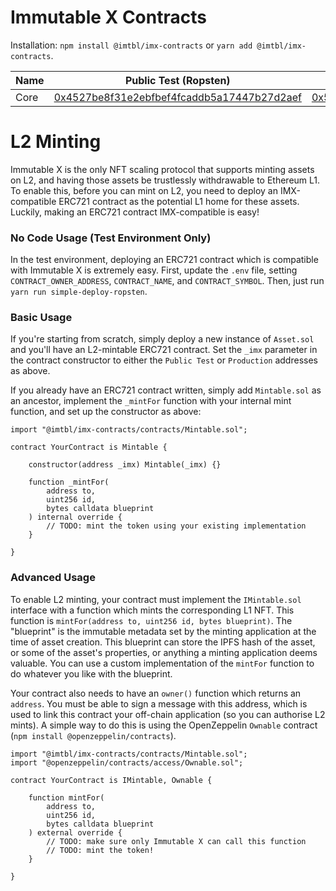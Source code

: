 # Immutable X Contracts

Installation: `npm install @imtbl/imx-contracts` or `yarn add @imtbl/imx-contracts`.

| Name | Public Test (Ropsten)                                                                                                         | Production (Mainnet)                                                                                                  |
| ---- | ----------------------------------------------------------------------------------------------------------------------------- | --------------------------------------------------------------------------------------------------------------------- |
| Core | [0x4527be8f31e2ebfbef4fcaddb5a17447b27d2aef](https://ropsten.etherscan.io/address/0x4527be8f31e2ebfbef4fcaddb5a17447b27d2aef) | [0x5FDCCA53617f4d2b9134B29090C87D01058e27e9](https://etherscan.io/address/0x5FDCCA53617f4d2b9134B29090C87D01058e27e9) |

# L2 Minting

Immutable X is the only NFT scaling protocol that supports minting assets on L2, and having those assets be trustlessly withdrawable to Ethereum L1. To enable this, before you can mint on L2, you need to deploy an IMX-compatible ERC721 contract as the potential L1 home for these assets. Luckily, making an ERC721 contract IMX-compatible is easy!

### No Code Usage (Test Environment Only)

In the test environment, deploying an ERC721 contract which is compatible with Immutable X is extremely easy. First, update the `.env` file, setting `CONTRACT_OWNER_ADDRESS`, `CONTRACT_NAME`, and `CONTRACT_SYMBOL`. Then, just run `yarn run simple-deploy-ropsten`.

### Basic Usage

If you're starting from scratch, simply deploy a new instance of `Asset.sol` and you'll have an L2-mintable ERC721 contract. Set the `_imx` parameter in the contract constructor to either the `Public Test` or `Production` addresses as above.

If you already have an ERC721 contract written, simply add `Mintable.sol` as an ancestor, implement the `_mintFor` function with your internal mint function, and set up the constructor as above:

```
import "@imtbl/imx-contracts/contracts/Mintable.sol";

contract YourContract is Mintable {

    constructor(address _imx) Mintable(_imx) {}

    function _mintFor(
        address to,
        uint256 id,
        bytes calldata blueprint
    ) internal override {
        // TODO: mint the token using your existing implementation
    }

}
```

### Advanced Usage

To enable L2 minting, your contract must implement the `IMintable.sol` interface with a function which mints the corresponding L1 NFT. This function is `mintFor(address to, uint256 id, bytes blueprint)`. The "blueprint" is the immutable metadata set by the minting application at the time of asset creation. This blueprint can store the IPFS hash of the asset, or some of the asset's properties, or anything a minting application deems valuable. You can use a custom implementation of the `mintFor` function to do whatever you like with the blueprint.

Your contract also needs to have an `owner()` function which returns an `address`. You must be able to sign a message with this address, which is used to link this contract your off-chain application (so you can authorise L2 mints). A simple way to do this is using the OpenZeppelin `Ownable` contract (`npm install @openzeppelin/contracts`).

```
import "@imtbl/imx-contracts/contracts/Mintable.sol";
import "@openzeppelin/contracts/access/Ownable.sol";

contract YourContract is IMintable, Ownable {

    function mintFor(
        address to,
        uint256 id,
        bytes calldata blueprint
    ) external override {
        // TODO: make sure only Immutable X can call this function
        // TODO: mint the token!
    }

}
```
